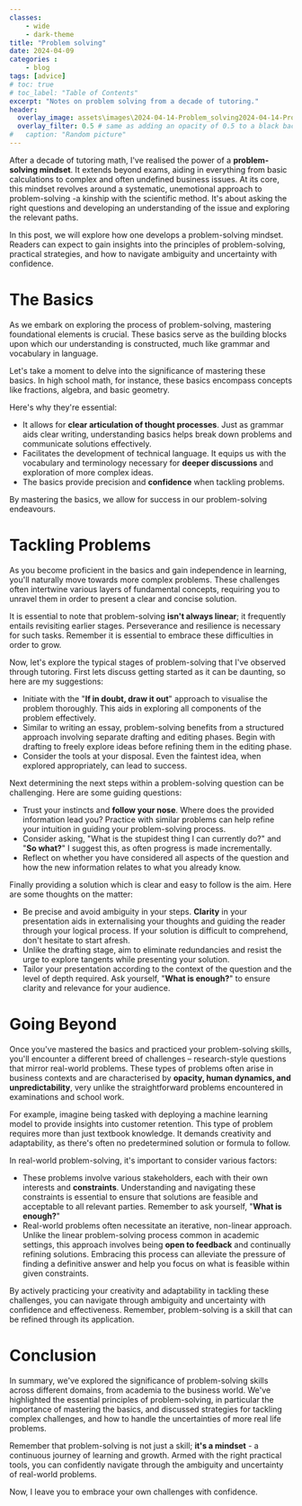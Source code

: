 ```yaml
---
classes: 
    - wide
    - dark-theme
title: "Problem solving"
date: 2024-04-09
categories :
    - blog
tags: [advice]
# toc: true
# toc_label: "Table of Contents"
excerpt: "Notes on problem solving from a decade of tutoring."
header:
  overlay_image: assets\images\2024-04-14-Problem_solving2024-04-14-Problem_solving\Designer (3).jpeg
  overlay_filter: 0.5 # same as adding an opacity of 0.5 to a black background
#   caption: "Random picture"
---
```


After a decade of tutoring math, I've realised the power of a **problem-solving mindset**. It extends beyond exams, aiding in everything from basic calculations to complex and often undefined business issues. At its core, this mindset revolves around a systematic, unemotional approach to problem-solving -a kinship with the scientific method. It's about asking the right questions and developing an understanding of the issue and exploring the relevant paths.

In this post, we will explore how one develops a problem-solving mindset. Readers can expect to gain insights into the principles of problem-solving, practical strategies, and how to navigate ambiguity and uncertainty with confidence. 

# The Basics

As we embark on exploring the process of problem-solving, mastering foundational elements is crucial. These basics serve as the building blocks upon which our understanding is constructed, much like grammar and vocabulary in language.

Let's take a moment to delve into the significance of mastering these basics. In high school math, for instance, these basics encompass concepts like fractions, algebra, and basic geometry.

Here's why they're essential:

- It allows for **clear articulation of thought processes**. Just as grammar aids clear writing, understanding basics helps break down problems and communicate solutions effectively.
- Facilitates the development of technical language. It equips us with the vocabulary and terminology necessary for **deeper discussions** and exploration of more complex ideas.
- The basics provide precision and **confidence** when tackling problems.

By mastering the basics, we allow for success in our problem-solving endeavours.

# Tackling Problems

As you become proficient in the basics and gain independence in learning, you'll naturally move towards more complex problems. These challenges often intertwine various layers of fundamental concepts,  requiring you to unravel them in order to present a clear and concise solution.

It is essential to note that problem-solving **isn't always linear**; it frequently entails revisiting earlier stages. Perseverance and resilience is necessary for such tasks. Remember it is essential to embrace these difficulties in order to grow.

Now, let's explore the typical stages of problem-solving that I've observed through tutoring. First lets discuss getting started as it can be daunting, so here are my suggestions:

- Initiate with the "**If in doubt, draw it out**" approach to visualise the problem thoroughly. This aids in exploring all components of the problem effectively.
- Similar to writing an essay, problem-solving benefits from a structured approach involving separate drafting and editing phases. Begin with drafting to freely explore ideas before refining them in the editing phase.
- Consider the tools at your disposal. Even the faintest idea, when explored appropriately, can lead to success.

Next determining the next steps within a problem-solving question can be challenging. Here are some guiding questions:

- Trust your instincts and **follow your nose**. Where does the provided information lead you? Practice with similar problems can help refine your intuition in guiding your problem-solving process.
- Consider asking, "What is the stupidest thing I can currently do?" and "**So what?**" I suggest this, as often progress is  made incrementally.
- Reflect on whether you have considered all aspects of the question and how the new information relates to what you already know.

Finally providing a solution which is clear and easy to follow is the aim. Here are some thoughts on the matter:

- Be precise and avoid ambiguity in your steps. **Clarity** in your presentation aids in externalising your thoughts and guiding the reader through your logical process. If your solution is difficult to comprehend, don't hesitate to start afresh.
- Unlike the drafting stage, aim to eliminate redundancies and resist the urge to explore tangents while presenting your solution.
- Tailor your presentation according to the context of the question and the level of depth required. Ask yourself, "**What is enough?**" to ensure clarity and relevance for your audience.

# Going Beyond

Once you've mastered the basics and practiced your problem-solving skills, you'll encounter a different breed of challenges – research-style questions that mirror real-world problems. These types of problems often arise in business contexts and are characterised by **opacity, human dynamics, and unpredictability**, very unlike the straightforward problems encountered in examinations and school work.

For example, imagine being tasked with deploying a machine learning model to provide insights into customer retention. This type of problem requires more than just textbook knowledge. It demands creativity and adaptability, as there's often no predetermined solution or formula to follow.

In real-world problem-solving, it's important to consider various factors:

- These problems involve various stakeholders, each with their own interests and **constraints**. Understanding and navigating these constraints is essential to ensure that solutions are feasible and acceptable to all relevant parties. Remember to ask yourself, "**What is enough?**"
- Real-world problems often necessitate an iterative, non-linear approach. Unlike the linear problem-solving process common in academic settings, this approach involves being **open to feedback** and continually refining solutions. Embracing this process can alleviate the pressure of finding a definitive answer and help you focus on what is feasible within given constraints.

By actively practicing your creativity and adaptability in tackling these challenges, you can navigate through ambiguity and uncertainty with confidence and effectiveness. Remember, problem-solving is a skill that can be refined through its application.

# Conclusion

In summary, we've explored the significance of problem-solving skills across different domains, from academia to the business world. We've highlighted the essential principles of problem-solving, in particular the importance of mastering the basics, and discussed strategies for tackling complex challenges, and how to handle the uncertainties of more real life problems.

Remember that problem-solving is not just a skill; **it's a mindset** - a continuous journey of learning and growth. Armed with the right practical tools, you can confidently navigate through the ambiguity and uncertainty of real-world problems.

Now, I leave you to embrace your own challenges with confidence.